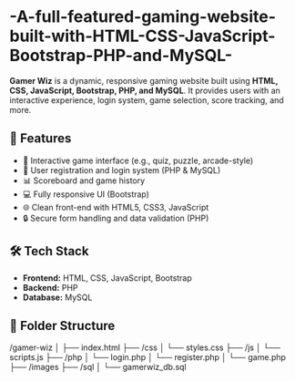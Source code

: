 # -A-full-featured-gaming-website-built-with-HTML-CSS-JavaScript-Bootstrap-PHP-and-MySQL-

**Gamer Wiz** is a dynamic, responsive gaming website built using **HTML, CSS, JavaScript, Bootstrap, PHP, and MySQL**. It provides users with an interactive experience, login system, game selection, score tracking, and more.

## 🚀 Features

- 🎯 Interactive game interface (e.g., quiz, puzzle, arcade-style)
- 👤 User registration and login system (PHP & MySQL)
- 📊 Scoreboard and game history
- 💻 Fully responsive UI (Bootstrap)
- 🌐 Clean front-end with HTML5, CSS3, JavaScript
- 🔒 Secure form handling and data validation (PHP)

## 🛠️ Tech Stack

- **Frontend:** HTML, CSS, JavaScript, Bootstrap
- **Backend:** PHP
- **Database:** MySQL

## 📂 Folder Structure

/gamer-wiz
│
├── index.html
├── /css
│ └── styles.css
├── /js
│ └── scripts.js
├── /php
│ └── login.php
│ └── register.php
│ └── game.php
├── /images
├── /sql
│ └── gamerwiz_db.sql
